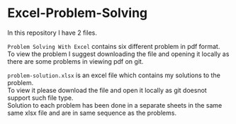 # Excel-Problem-Solving

In this repository I have 2 files.<br>


`Problem Solving With Excel` contains six different problem in pdf format.<br>To view the problem I suggest downloading the file and opening it locally as there are some problems in viewing pdf on git.<br>


`problem-solution.xlsx` is an excel file which contains my solutions to the problem.<br>To view it please download the file and open it locally as git doesnot support such file type.<br>Solution to each problem has been done in a separate sheets in the same same xlsx file and are in same sequence as the problems. 
